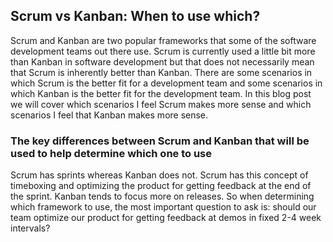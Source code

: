 ## Scrum vs Kanban: When to use which?
Scrum and Kanban are two popular frameworks that some of the software development teams out there use. Scrum is currently used a little bit more than Kanban in software development but that does not necessarily mean that Scrum is inherently better than Kanban. There are some scenarios in which Scrum is the better fit for a development team and some scenarios in which Kanban is the better fit for the development team. In this blog post we will cover which scenarios I feel Scrum makes more sense and which scenarios I feel that Kanban makes more sense.

### The key differences between Scrum and Kanban that will be used to help determine which one to use
Scrum has sprints whereas Kanban does not. Scrum has this concept of timeboxing and optimizing the product for getting feedback at the end of the sprint. Kanban tends to focus more on releases. So when determining which framework to use, the most important question to ask is: should our team optimize our product for getting feedback at demos in fixed  2-4 week intervals?
